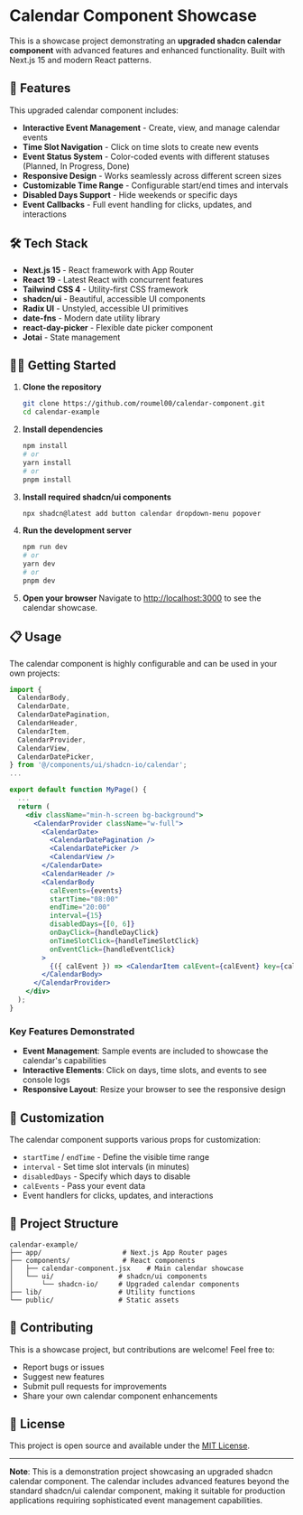 # Calendar Component Showcase

This is a showcase project demonstrating an **upgraded shadcn calendar component** with advanced features and enhanced functionality. Built with Next.js 15 and modern React patterns.

## 🚀 Features

This upgraded calendar component includes:

- **Interactive Event Management** - Create, view, and manage calendar events
- **Time Slot Navigation** - Click on time slots to create new events
- **Event Status System** - Color-coded events with different statuses (Planned, In Progress, Done)
- **Responsive Design** - Works seamlessly across different screen sizes
- **Customizable Time Range** - Configurable start/end times and intervals
- **Disabled Days Support** - Hide weekends or specific days
- **Event Callbacks** - Full event handling for clicks, updates, and interactions

## 🛠️ Tech Stack

- **Next.js 15** - React framework with App Router
- **React 19** - Latest React with concurrent features
- **Tailwind CSS 4** - Utility-first CSS framework
- **shadcn/ui** - Beautiful, accessible UI components
- **Radix UI** - Unstyled, accessible UI primitives
- **date-fns** - Modern date utility library
- **react-day-picker** - Flexible date picker component
- **Jotai** - State management

## 🏃‍♂️ Getting Started

1. **Clone the repository**
   ```bash
   git clone https://github.com/roumel00/calendar-component.git
   cd calendar-example
   ```

2. **Install dependencies**
   ```bash
   npm install
   # or
   yarn install
   # or
   pnpm install
   ```

3. **Install required shadcn/ui components**
   ```bash
   npx shadcn@latest add button calendar dropdown-menu popover
   ```

4. **Run the development server**
   ```bash
   npm run dev
   # or
   yarn dev
   # or
   pnpm dev
   ```

5. **Open your browser**
   Navigate to [http://localhost:3000](http://localhost:3000) to see the calendar showcase.

## 📋 Usage

The calendar component is highly configurable and can be used in your own projects:

```jsx
import {
  CalendarBody,
  CalendarDate,
  CalendarDatePagination,
  CalendarHeader,
  CalendarItem,
  CalendarProvider,
  CalendarView,
  CalendarDatePicker,
} from '@/components/ui/shadcn-io/calendar';
...

export default function MyPage() {
  ...
  return (
    <div className="min-h-screen bg-background">
      <CalendarProvider className="w-full">
        <CalendarDate>
          <CalendarDatePagination />
          <CalendarDatePicker />
          <CalendarView />
        </CalendarDate>
        <CalendarHeader />
        <CalendarBody 
          calEvents={events}
          startTime="08:00"
          endTime="20:00"
          interval={15}
          disabledDays={[0, 6]}
          onDayClick={handleDayClick}
          onTimeSlotClick={handleTimeSlotClick}
          onEventClick={handleEventClick}
        >
          {({ calEvent }) => <CalendarItem calEvent={calEvent} key={calEvent.id} />}
        </CalendarBody>
      </CalendarProvider>
    </div>
  );
}
```

### Key Features Demonstrated

- **Event Management**: Sample events are included to showcase the calendar's capabilities
- **Interactive Elements**: Click on days, time slots, and events to see console logs
- **Responsive Layout**: Resize your browser to see the responsive design

## 🎨 Customization

The calendar component supports various props for customization:

- `startTime` / `endTime` - Define the visible time range
- `interval` - Set time slot intervals (in minutes)
- `disabledDays` - Specify which days to disable
- `calEvents` - Pass your event data
- Event handlers for clicks, updates, and interactions

## 📁 Project Structure

```
calendar-example/
├── app/                    # Next.js App Router pages
├── components/             # React components
│   ├── calendar-component.jsx    # Main calendar showcase
│   └── ui/                # shadcn/ui components
│       └── shadcn-io/     # Upgraded calendar components
├── lib/                   # Utility functions
└── public/                # Static assets
```

## 🤝 Contributing

This is a showcase project, but contributions are welcome! Feel free to:

- Report bugs or issues
- Suggest new features
- Submit pull requests for improvements
- Share your own calendar component enhancements

## 📄 License

This project is open source and available under the [MIT License](LICENSE).

---

**Note**: This is a demonstration project showcasing an upgraded shadcn calendar component. The calendar includes advanced features beyond the standard shadcn/ui calendar component, making it suitable for production applications requiring sophisticated event management capabilities.
